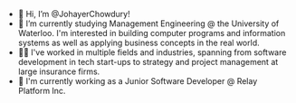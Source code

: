 - 👋 Hi, I’m @JohayerChowdury!
- 👀 I’m currently studying Management Engineering @ the University of Waterloo. 
      I'm interested in building computer programs and information systems 
      as well as applying business concepts in the real world.
- :office_worker: I've worked in multiple fields and industries, spanning from software development in tech start-ups to strategy and project management at large insurance firms.
- :pushpin: I'm currently working as a Junior Software Developer @ Relay Platform Inc.

<!---
JohayerChowdury/JohayerChowdury is a ✨ special ✨ repository because its `README.md` (this file) appears on your GitHub profile.
You can click the Preview link to take a look at your changes.
--->
